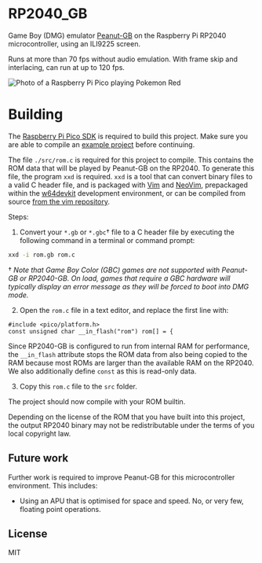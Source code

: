 # RP2040_GB

Game Boy (DMG) emulator [Peanut-GB](https://github.com/deltabeard/Peanut-GB) on the Raspberry Pi RP2040 microcontroller, using an ILI9225 screen.

Runs at more than 70 fps without audio emulation. With frame skip and interlacing, can run at up to 120 fps.

![Photo of a Raspberry Pi Pico playing Pokemon Red](https://user-images.githubusercontent.com/3747104/162945331-605747fb-e48e-4b29-8007-9947afa29597.jpg)

# Building

The [Raspberry Pi Pico SDK](https://github.com/raspberrypi/pico-sdk) is required to build this project. Make sure you are able to compile an [example project](https://github.com/raspberrypi/pico-examples#first--examples) before continuing.

The file `./src/rom.c` is required for this project to compile. This contains the ROM data that will be played by Peanut-GB on the RP2040. To generate this file, the program `xxd` is required. `xxd` is a tool that can convert binary files to a valid C header file, and is packaged with [Vim](https://www.vim.org/) and [NeoVim](https://neovim.io/), prepackaged within the [w64devkit](https://github.com/skeeto/w64devkit) development environment, or can be compiled from source [from the vim repository](https://github.com/vim/vim/tree/master/src/xxd).

Steps:
1. Convert your `*.gb` or `*.gbc`† file to a C header file by executing the following command in a terminal or command prompt:
```sh
xxd -i rom.gb rom.c
```

† *Note that Game Boy Color (GBC) games are not supported with Peanut-GB or RP2040-GB. On load, games that require a GBC hardware will typically display an error message as they will be forced to boot into DMG mode.*

2. Open the `rom.c` file in a text editor, and replace the first line with:
```
#include <pico/platform.h>
const unsigned char __in_flash("rom") rom[] = {
```
Since RP2040-GB is configured to run from internal RAM for performance, the `__in_flash` attribute stops the ROM data from also being copied to the RAM because most ROMs are larger than the available RAM on the RP2040. We also additionally define `const` as this is read-only data.

3. Copy this `rom.c` file to the `src` folder.

The project should now compile with your ROM builtin.

Depending on the license of the ROM that you have built into this project, the output RP2040 binary may not be redistributable under the terms of you local copyright law.

## Future work

Further work is required to improve Peanut-GB for this microcontroller environment. This includes:

- Using an APU that is optimised for space and speed. No, or very few, floating point operations.

## License

MIT
